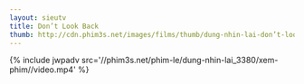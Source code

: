 ```yaml
---
layout: sieutv
title: Don’t Look Back
thumb: http://cdn.phim3s.net/images/films/thumb/dung-nhin-lai-don’t-look-back-2009.jpg
---
```

{% include jwpadv src='//phim3s.net/phim-le/dung-nhin-lai_3380/xem-phim//video.mp4' %}
